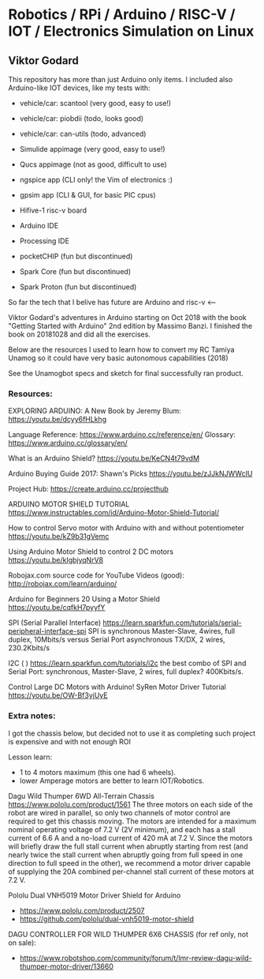 # Robotics / RPi / Arduino / RISC-V / IOT / Electronics Simulation on Linux
## Viktor Godard

This repository has more than just Arduino only items.
I included also Arduino-like IOT devices, like my tests with:

- vehicle/car: scantool    (very good, easy to use!)
- vehicle/car: piobdii     (todo, looks good)
- vehicle/car: can-utils   (todo, advanced)

- Simulide appimage  (very good, easy to use!)
- Qucs     appimage  (not as good, difficult to use)
- ngspice  app       (CLI only! the Vim of electronics :)
- gpsim    app       (CLI & GUI, for basic PIC cpus)

- Hifive-1 risc-v board
- Arduino IDE
- Processing IDE

- pocketCHIP   (fun but discontinued)
- Spark Core   (fun but discontinued)
- Spark Proton (fun but discontinued)

So far the tech that I belive has future are Arduino and risc-v  <-- 

Viktor Godard's adventures in Arduino
starting on Oct 2018 with the book "Getting Started with Arduino"
2nd edition by Massimo Banzi.
I finished the book on 20181028 and did all the exercises.

Below are the resources I used to learn how to convert my RC Tamiya Unamog so
it could have very basic autonomous capabilities (2018)

See the Unamogbot specs and sketch for final successfully ran product.


### Resources:
EXPLORING ARDUINO: A New Book by Jeremy Blum:
https://youtu.be/dcyy6fHLkhg

Language Reference:
https://www.arduino.cc/reference/en/
Glossary:
https://www.arduino.cc/glossary/en/

What is an Arduino Shield?
https://youtu.be/KeCN4t79vdM

Arduino Buying Guide 2017: Shawn's Picks
https://youtu.be/zJJkNJWWcIU

Project Hub:
https://create.arduino.cc/projecthub

ARDUINO MOTOR SHIELD TUTORIAL
https://www.instructables.com/id/Arduino-Motor-Shield-Tutorial/

How to control Servo motor with Arduino with and without potentiometer
https://youtu.be/kZ9b31gVemc

Using Arduino Motor Shield to control 2 DC motors
https://youtu.be/kIgbjyqNrV8

Robojax.com source code for YouTube Videos (good):
http://robojax.com/learn/arduino/

Arduino for Beginners 20 Using a Motor Shield
https://youtu.be/cqfkH7pyyfY

SPI (Serial Parallel Interface) 
https://learn.sparkfun.com/tutorials/serial-peripheral-interface-spi
SPI is synchronous Master-Slave, 4wires, full duplex, 10Mbits/s
versus Serial Port asynchronous TX/DX, 2 wires, 230.2Kbits/s

I2C ( )
https://learn.sparkfun.com/tutorials/i2c
the best combo of SPI and Serial Port: synchronous, Master-Slave, 2 wires, full duplex? 400Kbits/s.


Control Large DC Motors with Arduino! SyRen Motor Driver Tutorial
https://youtu.be/OW-Bf3yjUyE



### Extra notes:
I got the chassis below, but decided not to use it as completing such project is expensive and with not enough ROI

Lesson learn: 
- 1 to 4 motors maximum (this one had 6 wheels).
- lower Amperage motors are better to learn IOT/Robotics.

Dagu Wild Thumper 6WD All-Terrain Chassis
https://www.pololu.com/product/1561
The three motors on each side of the robot are wired in parallel, so only two channels of motor control are required to get this chassis moving.
The motors are intended for a maximum nominal operating voltage of 7.2 V (2V minimum), and each has a stall current of 6.6 A and a no-load current of 420 mA at 7.2 V.
Since the motors will briefly draw the full stall current when abruptly starting from rest (and nearly twice the stall current when abruptly going from full speed in one direction to full speed in the other), we recommend a motor driver capable of supplying the 20A combined per-channel stall current of these motors at 7.2 V.

Pololu Dual VNH5019 Motor Driver Shield for Arduino
- https://www.pololu.com/product/2507
- https://github.com/pololu/dual-vnh5019-motor-shield

DAGU CONTROLLER FOR WILD THUMPER 6X6 CHASSIS (for ref only, not on sale):
- https://www.robotshop.com/community/forum/t/lmr-review-dagu-wild-thumper-motor-driver/13660
